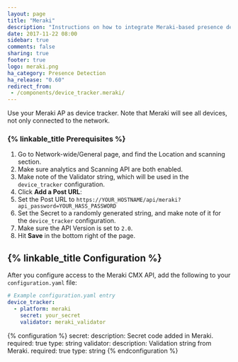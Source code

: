 ```yaml
---
layout: page
title: "Meraki"
description: "Instructions on how to integrate Meraki-based presence detection into Home Assistant."
date: 2017-11-22 08:00
sidebar: true
comments: false
sharing: true
footer: true
logo: meraki.png
ha_category: Presence Detection
ha_release: "0.60"
redirect_from:
 - /components/device_tracker.meraki/
---
```


Use your Meraki AP as device tracker. Note that Meraki will see all devices, not only connected to the network.

### {% linkable_title Prerequisites %}

1. Go to Network-wide/General page, and find the Location and scanning section.
1. Make sure analytics and Scanning API are both enabled.
1. Make note of the Validator string, which will be used in the `device_tracker` configuration.
1. Click **Add a Post URL**:
  1. Set the Post URL to `https://YOUR_HOSTNAME/api/meraki?api_password=YOUR_HASS_PASSWORD`
  1. Set the Secret to a randomly generated string, and make note of it for the `device_tracker` configuration.
  1. Make sure the API Version is set to `2.0`.
  1. Hit **Save** in the bottom right of the page.

## {% linkable_title Configuration %}

After you configure access to the Meraki CMX API, add the following to your `configuration.yaml` file:

```yaml
# Example configuration.yaml entry
device_tracker:
  - platform: meraki
    secret: your_secret
    validator: meraki_validator
```

{% configuration %}
  secret:
    description: Secret code added in Meraki.
    required: true
    type: string
  validator:
    description: Validation string from Meraki.
    required: true
    type: string
{% endconfiguration %}
